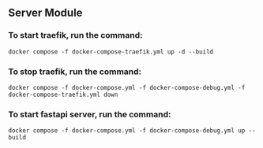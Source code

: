 ## Server Module

### To start traefik, run the command:
```
docker compose -f docker-compose-traefik.yml up -d --build
```
### To stop traefik, run the command:
```
docker compose -f docker-compose.yml -f docker-compose-debug.yml -f docker-compose-traefik.yml down
```

### To start fastapi server, run the command:
```
docker compose -f docker-compose.yml -f docker-compose-debug.yml up --build
```